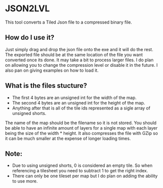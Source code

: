 # JSON2LVL
This tool converts a Tiled Json file to a compressed binary file.

## How do I use it?
Just simply drag and drop the json file onto the exe and it will do the rest. The exported file should be at the same location of the file you want converted once its done. It may take a bit to process larger files. I do plan on allowing you to change the compression level or disable it in the future. I also pan on giving examples on how to load it.

## What is the files stucture?
* The first 4 bytes are an unsigned int for the width of the map.
* The second 4 bytes are an unsigned int for the height of the map.
* Anything after that is all of the tile ids represented as a sigle array of unsigned shorts.

The name of the map should be the filename so it is not stored.
You should be able to have an infinite amount of layers for a single map with each layer being the size of the width * height.
It also compresses the file with GZip so it can be much smaller at the expense of longer loading times.

## Note:
* Due to using unsigned shorts, 0 is considered an empty tile. So when referencing a tilesheet you need to subtract 1 to get the right index.
* There can only be one tileset per map but I do plan on adding the ability to use more.
